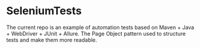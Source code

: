 # SeleniumTests
The current repo is an example of automation tests based on Maven + Java + WebDriver + JUnit + Allure. The Page Object pattern used to structure tests and make them more readable.
